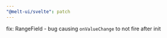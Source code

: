 ```yaml
---
"@melt-ui/svelte": patch
---
```


fix: RangeField - bug causing `onValueChange` to not fire after init 
